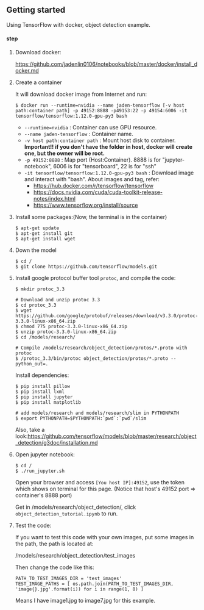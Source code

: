 ## Getting started

Using TensorFlow with docker, object detection example.

#### step

1. Download docker:

   https://github.com/jadenlin0106/notebooks/blob/master/docker/install_docker.md



2. Create a container

   It will download docker image from Internet and run:

   ```shell
   $ docker run --runtime=nvidia --name jaden-tensorflow [-v host path:container path] -p 49152:8888 -p49153:22 -p 49154:6006 -it tensorflow/tensorflow:1.12.0-gpu-py3 bash
   ```

   - `--runtime=nvidia` : Container can use GPU resource.
   - `--name jaden-tensorflow` : Container name.
   - `-v host path:container path` : Mount host disk to container. **Important!! if you don't have the folder in host, docker will create one, but the owner will be root.**
   - `-p 49152:8888` : Map port (Host:Container). 8888 is for "jupyter-notebook", 6006 is for "tensorboard", 22 is for "ssh"
   - `-it tensorflow/tensorflow:1.12.0-gpu-py3 bash` : Download image and interact with "bash". About images and tag, refer:
     - https://hub.docker.com/r/tensorflow/tensorflow
     - https://docs.nvidia.com/cuda/cuda-toolkit-release-notes/index.html
     - https://www.tensorflow.org/install/source

   

3. Install some packages:(Now, the terminal is in the container)

   ```shell
   $ apt-get update
   $ apt-get install git
   $ apt-get install wget
   ```

4. Down the model

   ```shell
   $ cd /
   $ git clone https://github.com/tensorflow/models.git
   ```

   

5. Install google protocol buffer tool `protoc`, and compile the code:

   ```shell
   $ mkdir protoc_3.3
   
   # Download and unzip protoc 3.3
   $ cd protoc_3.3
   $ wget https://github.com/google/protobuf/releases/download/v3.3.0/protoc-3.3.0-linux-x86_64.zip
   $ chmod 775 protoc-3.3.0-linux-x86_64.zip
   $ unzip protoc-3.3.0-linux-x86_64.zip
   $ cd /models/research/
   
   # Compile /models/research/object_detection/protos/*.proto with protoc
   $ /protoc_3.3/bin/protoc object_detection/protos/*.proto --python_out=.
   ```

   Install dependencies:

   ```shell
   $ pip install pillow
   $ pip install lxml
   $ pip install jupyter
   $ pip install matplotlib
   
   # add models/research and models/research/slim in PYTHONPATH
   $ export PYTHONPATH=$PYTHONPATH:`pwd`:`pwd`/slim
   ```

   Also, take a look:https://github.com/tensorflow/models/blob/master/research/object_detection/g3doc/installation.md

   

6. Open jupyter notebook:

   ```shell
   $ cd /
   $ ./run_jupyter.sh
   ```

   Open your browser and access `[You host IP]:49152`, use the token which shows on terminal for this page. (Notice that host's 49152 port => container's 8888 port)

   Get in /models/research/object_detection/, click `object_detection_tutorial.ipynb` to run.

   

7. Test the code:

   If you want to test this code with your own images, put some images in the path, the path is located at:

   /models/research/object_detection/test_images

   Then change the code like this:

   ```
   PATH_TO_TEST_IMAGES_DIR = 'test_images'
   TEST_IMAGE_PATHS = [ os.path.join(PATH_TO_TEST_IMAGES_DIR, 'image{}.jpg'.format(i)) for i in range(1, 8) ]
   ```

   Means I have image1.jpg to image7.jpg for this example.

